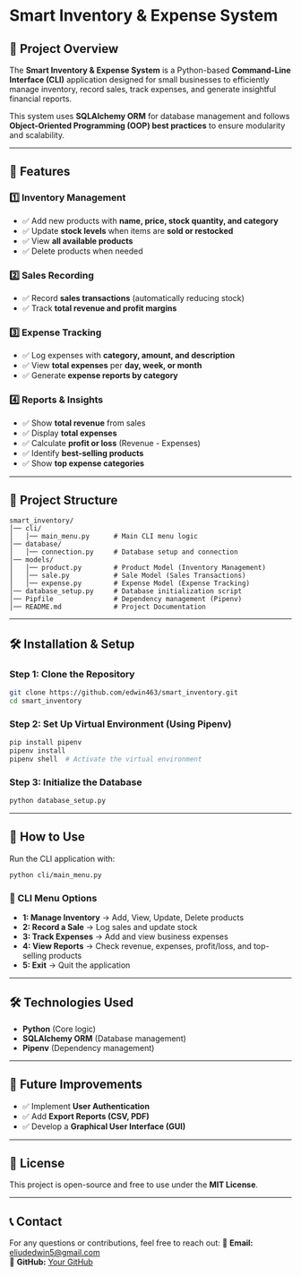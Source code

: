 # Smart Inventory & Expense System

## 📌 Project Overview
The **Smart Inventory & Expense System** is a Python-based **Command-Line Interface (CLI)** application designed for small businesses to efficiently manage inventory, record sales, track expenses, and generate insightful financial reports.

This system uses **SQLAlchemy ORM** for database management and follows **Object-Oriented Programming (OOP) best practices** to ensure modularity and scalability.

---
## 🚀 Features

### 1️⃣ **Inventory Management**
- ✅ Add new products with **name, price, stock quantity, and category**
- ✅ Update **stock levels** when items are **sold or restocked**
- ✅ View **all available products**
- ✅ Delete products when needed

### 2️⃣ **Sales Recording**
- ✅ Record **sales transactions** (automatically reducing stock)
- ✅ Track **total revenue and profit margins**

### 3️⃣ **Expense Tracking**
- ✅ Log expenses with **category, amount, and description**
- ✅ View **total expenses** per **day, week, or month**
- ✅ Generate **expense reports by category**

### 4️⃣ **Reports & Insights**
- ✅ Show **total revenue** from sales
- ✅ Display **total expenses**
- ✅ Calculate **profit or loss** (Revenue - Expenses)
- ✅ Identify **best-selling products**
- ✅ Show **top expense categories**

---
## 📂 Project Structure
```
smart_inventory/
│── cli/
│   │── main_menu.py      # Main CLI menu logic
│── database/
│   │── connection.py     # Database setup and connection
│── models/
│   │── product.py        # Product Model (Inventory Management)
│   │── sale.py           # Sale Model (Sales Transactions)
│   │── expense.py        # Expense Model (Expense Tracking)
│── database_setup.py     # Database initialization script
│── Pipfile               # Dependency management (Pipenv)
│── README.md             # Project Documentation
```

---
## 🛠️ Installation & Setup
### **Step 1: Clone the Repository**
```sh
git clone https://github.com/edwin463/smart_inventory.git
cd smart_inventory
```

### **Step 2: Set Up Virtual Environment** (Using Pipenv)
```sh
pip install pipenv
pipenv install
pipenv shell  # Activate the virtual environment
```

### **Step 3: Initialize the Database**
```sh
python database_setup.py
```

---
## 🚀 How to Use
Run the CLI application with:
```sh
python cli/main_menu.py
```

### **📌 CLI Menu Options**
- **1: Manage Inventory** → Add, View, Update, Delete products
- **2: Record a Sale** → Log sales and update stock
- **3: Track Expenses** → Add and view business expenses
- **4: View Reports** → Check revenue, expenses, profit/loss, and top-selling products
- **5: Exit** → Quit the application

---
## 🛠️ Technologies Used
- **Python** (Core logic)
- **SQLAlchemy ORM** (Database management)
- **Pipenv** (Dependency management)

---
## 📌 Future Improvements
- ✅ Implement **User Authentication**
- ✅ Add **Export Reports (CSV, PDF)**
- ✅ Develop a **Graphical User Interface (GUI)**

---
## 📜 License
This project is open-source and free to use under the **MIT License**.

---
## 📞 Contact
For any questions or contributions, feel free to reach out:
📧 **Email:** eliudedwin5@gmail.com  
🐙 **GitHub:** [Your GitHub](https://github.com/edwin463)

